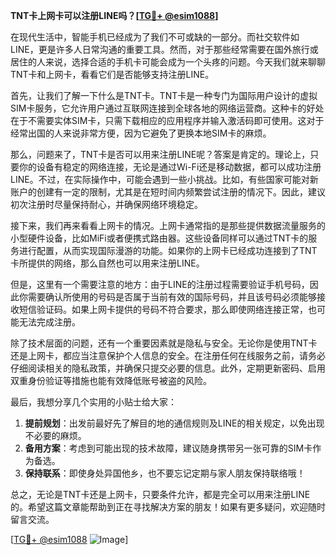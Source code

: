 **TNT卡上网卡可以注册LINE吗？[[TG💪+ @esim1088](https://t.me/s/esim1088)]**

在现代生活中，智能手机已经成为了我们不可或缺的一部分。而社交软件如LINE，更是许多人日常沟通的重要工具。然而，对于那些经常需要在国外旅行或居住的人来说，选择合适的手机卡可能会成为一个头疼的问题。今天我们就来聊聊TNT卡和上网卡，看看它们是否能够支持注册LINE。

首先，让我们了解一下什么是TNT卡。TNT卡是一种专门为国际用户设计的虚拟SIM卡服务，它允许用户通过互联网连接到全球各地的网络运营商。这种卡的好处在于不需要实体SIM卡，只需下载相应的应用程序并输入激活码即可使用。这对于经常出国的人来说非常方便，因为它避免了更换本地SIM卡的麻烦。

那么，问题来了，TNT卡是否可以用来注册LINE呢？答案是肯定的。理论上，只要你的设备有稳定的网络连接，无论是通过Wi-Fi还是移动数据，都可以成功注册LINE。不过，在实际操作中，可能会遇到一些小挑战。比如，有些国家可能对新账户的创建有一定的限制，尤其是在短时间内频繁尝试注册的情况下。因此，建议初次注册时尽量保持耐心，并确保网络环境稳定。

接下来，我们再来看看上网卡的情况。上网卡通常指的是那些提供数据流量服务的小型硬件设备，比如MiFi或者便携式路由器。这些设备同样可以通过TNT卡的服务进行配置，从而实现国际漫游的功能。如果你的上网卡已经成功连接到了TNT卡所提供的网络，那么自然也可以用来注册LINE。

但是，这里有一个需要注意的地方：由于LINE的注册过程需要验证手机号码，因此你需要确认所使用的号码是否属于当前有效的国际号码，并且该号码必须能够接收短信验证码。如果上网卡提供的号码不符合要求，那么即使网络连接正常，也可能无法完成注册。

除了技术层面的问题，还有一个重要因素就是隐私与安全。无论你是使用TNT卡还是上网卡，都应当注意保护个人信息的安全。在注册任何在线服务之前，请务必仔细阅读相关的隐私政策，并确保只提交必要的信息。此外，定期更新密码、启用双重身份验证等措施也能有效降低账号被盗的风险。

最后，我想分享几个实用的小贴士给大家：

1. **提前规划**：出发前最好先了解目的地的通信规则及LINE的相关规定，以免出现不必要的麻烦。
2. **备用方案**：考虑到可能出现的技术故障，建议随身携带另一张可靠的SIM卡作为备选。
3. **保持联系**：即使身处异国他乡，也不要忘记定期与家人朋友保持联络哦！

总之，无论是TNT卡还是上网卡，只要条件允许，都是完全可以用来注册LINE的。希望这篇文章能帮助到正在寻找解决方案的朋友！如果有更多疑问，欢迎随时留言交流。

[[TG💪+ @esim1088](https://t.me/s/esim1088) ![Image](https://i.postimg.cc/4NQfJmqS/Snipaste-2025-05-13-00-14-12.png)]